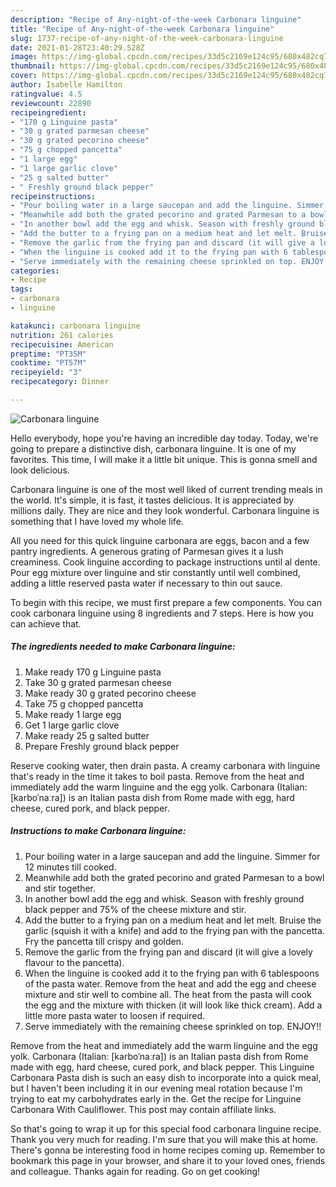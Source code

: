 ```yaml
---
description: "Recipe of Any-night-of-the-week Carbonara linguine"
title: "Recipe of Any-night-of-the-week Carbonara linguine"
slug: 1737-recipe-of-any-night-of-the-week-carbonara-linguine
date: 2021-01-28T23:40:29.528Z
image: https://img-global.cpcdn.com/recipes/33d5c2169e124c95/680x482cq70/carbonara-linguine-recipe-main-photo.jpg
thumbnail: https://img-global.cpcdn.com/recipes/33d5c2169e124c95/680x482cq70/carbonara-linguine-recipe-main-photo.jpg
cover: https://img-global.cpcdn.com/recipes/33d5c2169e124c95/680x482cq70/carbonara-linguine-recipe-main-photo.jpg
author: Isabelle Hamilton
ratingvalue: 4.5
reviewcount: 22890
recipeingredient:
- "170 g Linguine pasta"
- "30 g grated parmesan cheese"
- "30 g grated pecorino cheese"
- "75 g chopped pancetta"
- "1 large egg"
- "1 large garlic clove"
- "25 g salted butter"
- " Freshly ground black pepper"
recipeinstructions:
- "Pour boiling water in a large saucepan and add the linguine. Simmer for 12 minutes till cooked."
- "Meanwhile add both the grated pecorino and grated Parmesan to a bowl and stir together."
- "In another bowl add the egg and whisk. Season with freshly ground black pepper and 75% of the cheese mixture and stir."
- "Add the butter to a frying pan on a medium heat and let melt. Bruise the garlic (squish it with a knife) and add to the frying pan with the pancetta. Fry the pancetta till crispy and golden."
- "Remove the garlic from the frying pan and discard (it will give a lovely flavour to the pancetta)."
- "When the linguine is cooked add it to the frying pan with 6 tablespoons of the pasta water. Remove from the heat and add the egg and cheese mixture and stir well to combine all. The heat from the pasta will cook the egg and the mixture with thicken (it will look like thick cream). Add a little more pasta water to loosen if required."
- "Serve immediately with the remaining cheese sprinkled on top. ENJOY!!"
categories:
- Recipe
tags:
- carbonara
- linguine

katakunci: carbonara linguine 
nutrition: 261 calories
recipecuisine: American
preptime: "PT35M"
cooktime: "PT57M"
recipeyield: "3"
recipecategory: Dinner

---
```



![Carbonara linguine](https://img-global.cpcdn.com/recipes/33d5c2169e124c95/680x482cq70/carbonara-linguine-recipe-main-photo.jpg)

Hello everybody, hope you're having an incredible day today. Today, we're going to prepare a distinctive dish, carbonara linguine. It is one of my favorites. This time, I will make it a little bit unique. This is gonna smell and look delicious.

Carbonara linguine is one of the most well liked of current trending meals in the world. It's simple, it is fast, it tastes delicious. It is appreciated by millions daily. They are nice and they look wonderful. Carbonara linguine is something that I have loved my whole life.

All you need for this quick linguine carbonara are eggs, bacon and a few pantry ingredients. A generous grating of Parmesan gives it a lush creaminess. Cook linguine according to package instructions until al dente. Pour egg mixture over linguine and stir constantly until well combined, adding a little reserved pasta water if necessary to thin out sauce.


To begin with this recipe, we must first prepare a few components. You can cook carbonara linguine using 8 ingredients and 7 steps. Here is how you can achieve that.

<!--inarticleads1-->

##### The ingredients needed to make Carbonara linguine:

1. Make ready 170 g Linguine pasta
1. Take 30 g grated parmesan cheese
1. Make ready 30 g grated pecorino cheese
1. Take 75 g chopped pancetta
1. Make ready 1 large egg
1. Get 1 large garlic clove
1. Make ready 25 g salted butter
1. Prepare  Freshly ground black pepper


Reserve cooking water, then drain pasta. A creamy carbonara with linguine that&#39;s ready in the time it takes to boil pasta. Remove from the heat and immediately add the warm linguine and the egg yolk. Carbonara (Italian: [karboˈnaːra]) is an Italian pasta dish from Rome made with egg, hard cheese, cured pork, and black pepper. 

<!--inarticleads2-->

##### Instructions to make Carbonara linguine:

1. Pour boiling water in a large saucepan and add the linguine. Simmer for 12 minutes till cooked.
1. Meanwhile add both the grated pecorino and grated Parmesan to a bowl and stir together.
1. In another bowl add the egg and whisk. Season with freshly ground black pepper and 75% of the cheese mixture and stir.
1. Add the butter to a frying pan on a medium heat and let melt. Bruise the garlic (squish it with a knife) and add to the frying pan with the pancetta. Fry the pancetta till crispy and golden.
1. Remove the garlic from the frying pan and discard (it will give a lovely flavour to the pancetta).
1. When the linguine is cooked add it to the frying pan with 6 tablespoons of the pasta water. Remove from the heat and add the egg and cheese mixture and stir well to combine all. The heat from the pasta will cook the egg and the mixture with thicken (it will look like thick cream). Add a little more pasta water to loosen if required.
1. Serve immediately with the remaining cheese sprinkled on top. ENJOY!!


Remove from the heat and immediately add the warm linguine and the egg yolk. Carbonara (Italian: [karboˈnaːra]) is an Italian pasta dish from Rome made with egg, hard cheese, cured pork, and black pepper. This Linguine Carbonara Pasta dish is such an easy dish to incorporate into a quick meal, but I haven&#39;t been including it in our evening meal rotation because I&#39;m trying to eat my carbohydrates early in the. Get the recipe for Linguine Carbonara With Cauliflower. This post may contain affiliate links. 

So that's going to wrap it up for this special food carbonara linguine recipe. Thank you very much for reading. I'm sure that you will make this at home. There's gonna be interesting food in home recipes coming up. Remember to bookmark this page in your browser, and share it to your loved ones, friends and colleague. Thanks again for reading. Go on get cooking!
